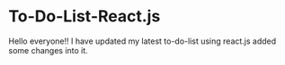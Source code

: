 # To-Do-List-React.js
Hello everyone!! I have updated my latest to-do-list using react.js added some changes into it.
